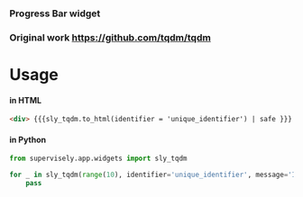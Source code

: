 ### Progress Bar widget 
### Original work https://github.com/tqdm/tqdm


# Usage

#### in HTML
```html
<div> {{{sly_tqdm.to_html(identifier = 'unique_identifier') | safe }}} </div>
```


#### in Python
```python
from supervisely.app.widgets import sly_tqdm

for _ in sly_tqdm(range(10), identifier='unique_identifier', message='Iterations'):
    pass
```